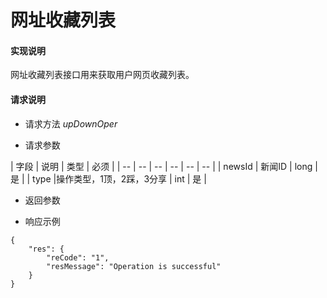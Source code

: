 # 网址收藏列表

#### **实现说明**  

网址收藏列表接口用来获取用户网页收藏列表。

#### **请求说明**

* 请求方法 *upDownOper*

* 请求参数

| 字段 | 说明 | 类型 | 必须 |
| -- | -- | -- | -- | -- | -- |
| newsId | 新闻ID | long | 是 |
| type |操作类型，1顶，2踩，3分享 | int | 是 |
* 返回参数

* 响应示例

```
{
    "res": {
        "reCode": "1", 
        "resMessage": "Operation is successful"
    }
}
```